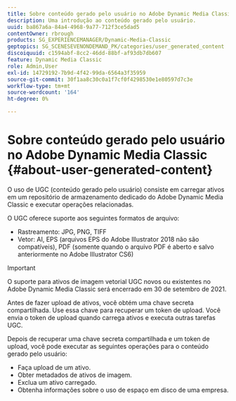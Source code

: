 ```yaml
---
title: Sobre conteúdo gerado pelo usuário no Adobe Dynamic Media Classic
description: Uma introdução ao conteúdo gerado pelo usuário.
uuid: ba867a6a-84a4-4968-9a77-712f3ce5dad5
contentOwner: rbrough
products: SG_EXPERIENCEMANAGER/Dynamic-Media-Classic
geptopics: SG_SCENESEVENONDEMAND_PK/categories/user_generated_content
discoiquuid: c1594abf-8cc2-46dd-88bf-af93db7db607
feature: Dynamic Media Classic
role: Admin,User
exl-id: 14729192-7b9d-4f42-99da-6564a3f35959
source-git-commit: 30f1aa8c30c0a1f7cf0f4298530e1e80597d7c3e
workflow-type: tm+mt
source-wordcount: '164'
ht-degree: 0%

---
```


# Sobre conteúdo gerado pelo usuário no Adobe Dynamic Media Classic {#about-user-generated-content}

O uso de UGC (conteúdo gerado pelo usuário) consiste em carregar ativos em um repositório de armazenamento dedicado do Adobe Dynamic Media Classic e executar operações relacionadas.

O UGC oferece suporte aos seguintes formatos de arquivo:

* Rastreamento: JPG, PNG, TIFF
* Vetor: AI, EPS (arquivos EPS do Adobe Illustrator 2018 não são compatíveis), PDF (somente quando o arquivo PDF é aberto e salvo anteriormente no Adobe Illustrator CS6)

>[!IMPORTANT]
>
>O suporte para ativos de imagem vetorial UGC novos ou existentes no Adobe Dynamic Media Classic será encerrado em 30 de setembro de 2021.

Antes de fazer upload de ativos, você obtém uma chave secreta compartilhada. Use essa chave para recuperar um token de upload. Você envia o token de upload quando carrega ativos e executa outras tarefas UGC.

Depois de recuperar uma chave secreta compartilhada e um token de upload, você pode executar as seguintes operações para o conteúdo gerado pelo usuário:

* Faça upload de um ativo.
* Obter metadados de ativos de imagem.
* Exclua um ativo carregado.
* Obtenha informações sobre o uso de espaço em disco de uma empresa.
